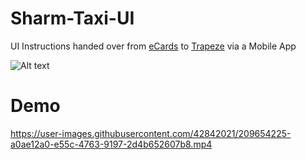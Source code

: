# Sharm-Taxi-UI

UI Instructions handed over from [eCards](https://www.ecards.com.eg) to [Trapeze](https://www.trapezegroup.com/) via a Mobile App

![Alt text](https://github.com/trecktom/SharmTaxiUI-eCards-Trapeze/blob/main/ecards.png "eCards")

# Demo

https://user-images.githubusercontent.com/42842021/209654225-a0ae12a0-e55c-4763-9197-2d4b652607b8.mp4